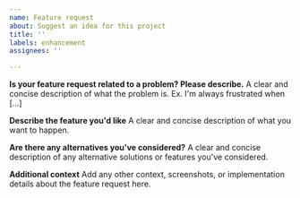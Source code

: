 ```yaml
---
name: Feature request
about: Suggest an idea for this project
title: ''
labels: enhancement
assignees: ''

---
```


**Is your feature request related to a problem? Please describe.**
A clear and concise description of what the problem is. Ex. I'm always frustrated when [...]

**Describe the feature you'd like**
A clear and concise description of what you want to happen.

**Are there any alternatives you've considered?**
A clear and concise description of any alternative solutions or features you've considered.

**Additional context**
Add any other context, screenshots, or implementation details about the feature request here.
